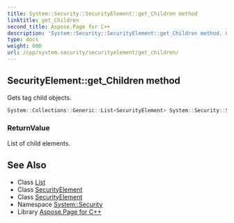```yaml
---
title: System::Security::SecurityElement::get_Children method
linktitle: get_Children
second_title: Aspose.Page for C++
description: 'System::Security::SecurityElement::get_Children method. Gets tag child objects in C++.'
type: docs
weight: 800
url: /cpp/system.security/securityelement/get_children/
---
```

## SecurityElement::get_Children method


Gets tag child objects.

```cpp
System::Collections::Generic::List<SecurityElement> System::Security::SecurityElement::get_Children()
```


### ReturnValue

List of child elements.

## See Also

* Class [List](../../../system.collections.generic/list/)
* Class [SecurityElement](../)
* Class [SecurityElement](../)
* Namespace [System::Security](../../)
* Library [Aspose.Page for C++](../../../)
